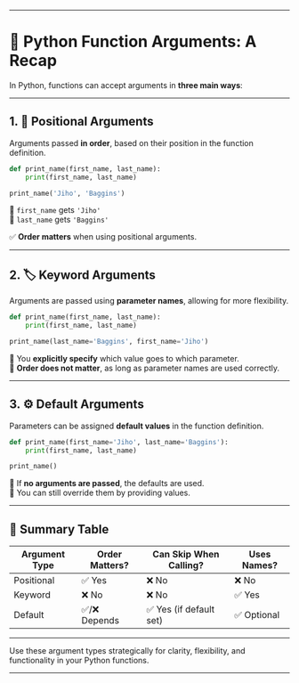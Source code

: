 
---

# 🧠 Python Function Arguments: A Recap

In Python, functions can accept arguments in **three main ways**:

---

## 1. 📍 Positional Arguments

Arguments passed **in order**, based on their position in the function definition.

```python
def print_name(first_name, last_name): 
    print(first_name, last_name)

print_name('Jiho', 'Baggins')
```

🔹 `first_name` gets `'Jiho'`  
🔹 `last_name` gets `'Baggins'`

✅ **Order matters** when using positional arguments.

---

## 2. 🏷️ Keyword Arguments

Arguments are passed using **parameter names**, allowing for more flexibility.

```python
def print_name(first_name, last_name): 
    print(first_name, last_name)

print_name(last_name='Baggins', first_name='Jiho')
```

🔹 You **explicitly specify** which value goes to which parameter.  
🔹 **Order does not matter**, as long as parameter names are used correctly.

---

## 3. ⚙️ Default Arguments

Parameters can be assigned **default values** in the function definition.

```python
def print_name(first_name='Jiho', last_name='Baggins'): 
    print(first_name, last_name)

print_name()
```

🔹 If **no arguments are passed**, the defaults are used.  
🔹 You can still override them by providing values.

---

## 🧩 Summary Table

| Argument Type       | Order Matters? | Can Skip When Calling? | Uses Names?       |
|---------------------|----------------|-------------------------|-------------------|
| Positional          | ✅ Yes          | ❌ No                   | ❌ No              |
| Keyword             | ❌ No           | ❌ No                   | ✅ Yes             |
| Default             | ✅/❌ Depends   | ✅ Yes (if default set) | ✅ Optional        |

---

Use these argument types strategically for clarity, flexibility, and functionality in your Python functions.

---